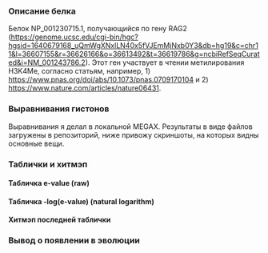 ### Описание белка
Белок NP_001230715.1, получающийся по гену RAG2 (https://genome.ucsc.edu/cgi-bin/hgc?hgsid=1640679168_uQmWgXNxlLN40x5fVJEmMjNxb0Y3&db=hg19&c=chr11&l=36607155&r=36626166&o=36613492&t=36619786&g=ncbiRefSeqCurated&i=NM_001243786.2). Этот ген участвует в чтении метилирования H3K4Me, согласно статьям, например, 1) https://www.pnas.org/doi/abs/10.1073/pnas.0709170104 и 2) https://www.nature.com/articles/nature06431.

### Выравнивания гистонов
Выравнивания я делал в локальной MEGAX. Результаты в виде файлов загружены в репозиторий, ниже привожу скриншоты, на которых видны основные вещи.

### Таблички и хитмэп
#### Табличка e-value (raw)
#### Табличка -log(e-value) (natural logarithm)
#### Хитмэп последней таблички

### Вывод о появлении в эволюции
